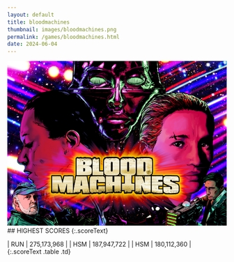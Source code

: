 ```yaml
---
layout: default
title: bloodmachines
thumbnail: images/bloodmachines.png
permalink: /games/bloodmachines.html
date: 2024-06-04
---
```


<img src="../images/bloodmachines.png" class="gameThumbnail img-fluid mx-auto align-middle">
## HIGHEST SCORES
{:.scoreText}

| RUN | 275,173,968 | 
| HSM | 187,947,722 | 
| HSM | 180,112,360 | 
{:.scoreText .table .td}
